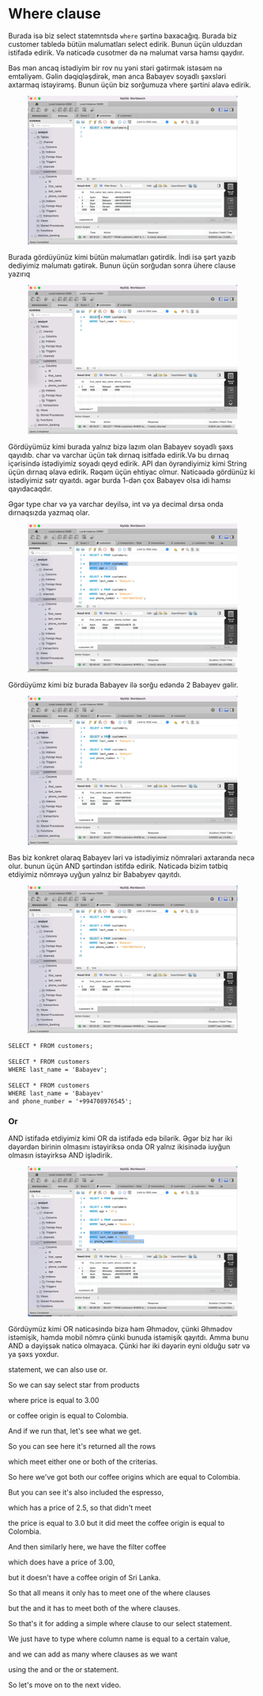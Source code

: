 # Where clause

Burada isə biz select statemntsdə `where`  şərtinə baxacağıq. Burada biz customer tabledə bütün məlumatları select edirik. Bunun üçün ulduzdan istifadə edirik. Və nəticədə cusotmer də nə məlumat varsa hamsı qaydıır.&#x20;

Bəs mən ancaq istədiyim bir rov nu yəni stəri gətirmək istəsəm nə emtəliyəm. Gəlin dəqiqləşdirək, mən anca Babayev soyadlı şəxsləri axtarmaq istəyirəmş. Bunun üçün biz sorğumuza vhere şərtini əlavə edirik.

<figure><img src="../.gitbook/assets/image (22).png" alt=""><figcaption></figcaption></figure>

Burada gördüyünüz kimi bütün məlumatları gətirdik. İndi isə şərt yazıb dediyimiz məlumatı gətirək. Bunun üçün sorğudan sonra ühere clause yazırıq

<figure><img src="../.gitbook/assets/image (25).png" alt=""><figcaption></figcaption></figure>

Gördüyümüz kimi burada yalnız bizə lazım olan Babayev soyadlı şəxs qayıdıb. char və varchar üçün tək dırnaq isitfadə edirik.Və bu dırnaq içərisində istədiyimiz soyadı qeyd edirik.  API dan öyrəndiyimiz kimi String üçün dırnaq əlavə edirik. Rəqəm üçün ehtiyac olmur. Nəticəədə gördünüz ki istədiyimiz sətr qyaıtdı. əgər burda 1-dən çox Babayev olsa idi hamsı qayıdacaqdır.

Əgər type char və ya varchar deyilsə, int və ya decimal dırsa onda dırnaqsızda yazmaq olar.

<figure><img src="../.gitbook/assets/image (2).png" alt=""><figcaption></figcaption></figure>

Gördüyümz kimi biz burada Babayev ilə sorğu edəndə 2 Babayev gəlir.&#x20;

<figure><img src="../.gitbook/assets/image (12).png" alt=""><figcaption></figcaption></figure>

Bəs biz konkret olaraq Babayev ləri və istədiyimiz nömrələri axtaranda necə olur. bunun üçün AND şərtindən istifdə edirik. Nəticədə bizim tətbiq etdiyimiz nömrəyə uyğun yalnız bir Bababyev qayıtdı.

<figure><img src="../.gitbook/assets/image (27).png" alt=""><figcaption></figcaption></figure>

```
SELECT * FROM customers;

SELECT * FROM customers
WHERE last_name = 'Babayev';

SELECT * FROM customers
WHERE last_name = 'Babayev'
and phone_number = '+994708976545';

```



### Or

AND istifadə etdiyimiz kimi OR da istifadə edə bilərik. Əgər biz hər iki dəyərdən birinin olmasını istəyiriksə onda OR yalnız ikisinədə iuyğun olmasın istəyirksə AND işlədirik.

<figure><img src="../.gitbook/assets/image.png" alt=""><figcaption></figcaption></figure>

Gördüymüz kimi OR nəticəsində bizə həm Əhmədov, çünki Əhmədov istəmişik, həmdə mobil nömrə çünki bunuda istəmişik qayıtdı. Amma bunu AND ə dəyişsək nəticə olmayaca. Çünki hər iki dəyərin eyni olduğu sətr və ya şəxs yoxdur.

statement, we can also use or.

So we can say select star from products

where price is equal to 3.00

or coffee origin is equal to Colombia.

And if we run that, let's see what we get.

So you can see here it's returned all the rows

which meet either one or both of the criterias.

So here we've got both our coffee origins which are equal to Colombia.

But you can see it's also included the espresso,

which has a price of 2.5, so that didn't meet

the price is equal to 3.0 but it did meet the coffee origin is equal to Colombia.

And then similarly here, we have the filter coffee

which does have a price of 3.00,

but it doesn't have a coffee origin of Sri Lanka.

So that all means it only has to meet one of the where clauses

but the and it has to meet both of the where clauses.

So that's it for adding a simple where clause to our select statement.

We just have to type where column name is equal to a certain value,

and we can add as many where clauses as we want

using the and or the or statement.

So let's move on to the next video.
